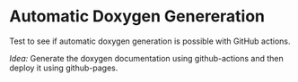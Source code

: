 # Automatic Doxygen Genereration
Test to see if automatic doxygen generation is possible with GitHub actions.

*Idea:* Generate the doxygen documentation using github-actions and then deploy it using github-pages.